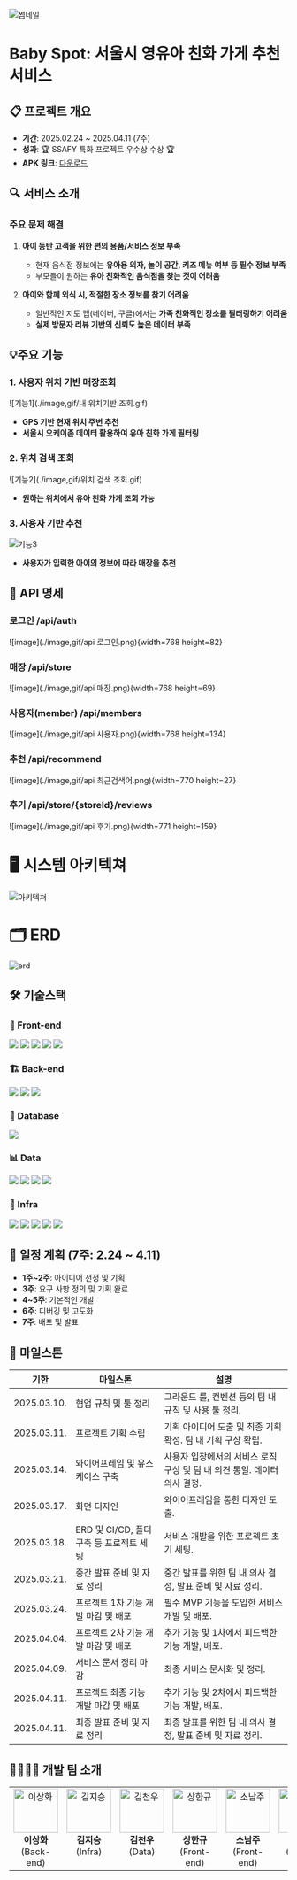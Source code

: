 ![썸네일](./image,gif/썸네일.png)

# Baby Spot: 서울시 영유아 친화 가게 추천 서비스

## 📋 프로젝트 개요
- **기간**: 2025.02.24 ~ 2025.04.11 (7주)
- **성과**: 🏆 SSAFY 특화 프로젝트 우수상 수상 🏆
- **APK 링크**: [다운로드](https://drive.google.com/file/d/12V7LpCPfnN6cWbKcag5mk01ABoLvn7PO/view?usp=drive_link)


## 🔍 서비스 소개
### 주요 문제 해결
1. **아이 동반 고객을 위한 편의 용품/서비스 정보 부족**
   - 현재 음식점 정보에는 **유아용 의자, 놀이 공간, 키즈 메뉴 여부 등 필수 정보 부족**
   - 부모들이 원하는 **유아 친화적인 음식점을 찾는 것이 어려움**

2. **아이와 함께 외식 시, 적절한 장소 정보를 찾기 어려움**
   - 일반적인 지도 앱(네이버, 구글)에서는 **가족 친화적인 장소를 필터링하기 어려움**
   - **실제 방문자 리뷰 기반의 신뢰도 높은 데이터 부족**

## 💡주요 기능

### **1. 사용자 위치 기반 매장조회**
![기능1](./image,gif/내 위치기반 조회.gif)
- **GPS 기반 현재 위치 주변 추천**
- **서울시 오케이존 데이터 활용하여 유아 친화 가게 필터링**

### **2. 위치 검색 조회**
![기능2](./image,gif/위치 검색 조회.gif)
- **원하는 위치에서 유아 친화 가게 조회 가능**

### **3. 사용자 기반 추천**
![기능3](./image,gif/추천기능.gif)
- **사용자가 입력한 아이의 정보에 따라 매장을 추천**


## 🔗 API 명세

### 로그인 /api/auth
![image](./image,gif/api 로그인.png){width=768 height=82}

### 매장 /api/store
![image](./image,gif/api 매장.png){width=768 height=69}

### 사용자(member) /api/members
![image](./image,gif/api 사용자.png){width=768 height=134}

### 추천 /api/recommend
![image](./image,gif/api 최근검색어.png){width=770 height=27}

### 후기 /api/store/{storeId}/reviews
![image](./image,gif/api 후기.png){width=771 height=159}

# 🖥️ 시스템 아키텍쳐
![아키텍쳐](./image,gif/시스템아키텍쳐.png)

# 🗂️ ERD

![erd](./image,gif/erd.png)

## 🛠️ 기술스택

### 🎨 Front-end  
<img src="https://img.shields.io/badge/React_Native-20232A?style=for-the-badge&logo=react&logoColor=61DAFB">
<img src="https://img.shields.io/badge/TypeScript-007ACC?style=for-the-badge&logo=typescript&logoColor=white">
<img src="https://img.shields.io/badge/styled--components-DB7093?style=for-the-badge&logo=styled-components&logoColor=white">
<img src="https://img.shields.io/badge/axios-671ddf?&style=for-the-badge&logo=axios&logoColor=white">
<img src="https://img.shields.io/badge/zustand-orange?style=for-the-badge&logo=zustand&logoColor=white">

### 🏗 Back-end  
<img src="https://img.shields.io/badge/Spring Boot-6DB33F?style=for-the-badge&logo=Spring Boot&logoColor=white">
<img src="https://img.shields.io/badge/Spring Security-6DB33F?style=for-the-badge&logo=Spring Security&logoColor=white">
<img src="https://img.shields.io/badge/Spring Data JPA-6DB33F?style=for-the-badge&logoColor=white"/>

### 💾 Database
<img src="https://img.shields.io/badge/PostgreSQL-316192?style=for-the-badge&logo=postgresql&logoColor=white">

### 📊 Data
<img src="https://img.shields.io/badge/Selenium-43B02A?style=for-the-badge&logo=Selenium&logoColor=white">
<img src="https://img.shields.io/badge/Apache_Spark-FFFFFF?style=for-the-badge&logo=apachespark&logoColor=#E35A16">
<img src="https://img.shields.io/badge/Apache%20Hadoop-66CCFF?style=for-the-badge&logo=apachehadoop&logoColor=black">
<img src="https://img.shields.io/badge/Ollama-000000?style=for-the-badge&logo=ollama&logoColor=Black">

### 📡 Infra  
<img src="https://img.shields.io/badge/AWS EC2-FF9900?style=for-the-badge&logo=amazon-aws&logoColor=white">
<img src="https://img.shields.io/badge/Amazon S3-FF9900?style=for-the-badge&logo=amazons3&logoColor=white">
<img src="https://img.shields.io/badge/Jenkins-49728B?style=for-the-badge&logo=jenkins&logoColor=white">
<img src="https://img.shields.io/badge/Docker-2496ED?style=for-the-badge&logo=Docker&logoColor=white">
<img src="https://img.shields.io/badge/Nginx-%23009639.svg?style=for-the-badge&logo=Nginx&logoColor=white">


## 📅 일정 계획 (7주: 2.24 ~ 4.11)

- **1주~2주**: 아이디어 선정 및 기획
- **3주**: 요구 사항 정의 및 기획 완료
- **4~5주**: 기본적인 개발
- **6주**: 디버깅 및 고도화
- **7주**: 배포 및 발표


## 🥌 마일스톤

| 기한 | 마일스톤 | 설명 |
| --- | --- | --- |
| 2025.03.10. | 협업 규칙 및 툴 정리 | 그라운드 룰, 컨벤션 등의 팀 내 규칙 및 사용 툴 정리. |
| 2025.03.11. | 프로젝트 기획 수립 | 기획 아이디어 도출 및 최종 기획 확정. 팀 내 기획 구상 확립. |
| 2025.03.14. | 와이어프레임 및 유스케이스 구축 | 사용자 입장에서의 서비스 로직 구상 및 팀 내 의견 통일. 데이터 의사 결정. |
| 2025.03.17. | 화면 디자인 | 와이어프레임을 통한 디자인 도출. |
| 2025.03.18. | ERD 및 CI/CD, 폴더 구축 등 프로젝트 세팅 | 서비스 개발을 위한 프로젝트 초기 세팅. |
| 2025.03.21. | 중간 발표 준비 및 자료 정리 | 중간 발표를 위한 팀 내 의사 결정, 발표 준비 및 자료 정리. |
| 2025.03.24. | 프로젝트 1차 기능 개발 마감 및 배포 | 필수 MVP 기능을 도입한 서비스 개발 및 배포. |
| 2025.04.04. | 프로젝트 2차 기능 개발 마감 및 배포 | 추가 기능 및 1차에서 피드백한 기능 개발, 배포. |
| 2025.04.09. | 서비스 문서 정리 마감 | 최종 서비스 문서화 및 정리. |
| 2025.04.11. | 프로젝트 최종 기능 개발 마감 및 배포 | 추가 기능 및 2차에서 피드백한 기능 개발, 배포. |
| 2025.04.11. | 최종 발표 준비 및 자료 정리 | 최종 발표를 위한 팀 내 의사 결정, 발표 준비 및 자료 정리. |

## 👨‍👩‍👧‍👦 개발 팀 소개

<table>
  <tr align="center" valign="top">
    <td>
      <img src="./image,gif/이상화.png" width="80" height="80" alt="이상화"/><br/>
      <b>이상화</b><br/>
      (Back-end)
    </td>
    <td>
      <img src="./image,gif/김지승.png" width="80" height="80" alt="김지승"/><br/>
      <b>김지승</b><br/>
      (Infra)
    </td>
    <td>
      <img src="./image,gif/김천우.png" width="80" height="80" alt="김천우"/><br/>
      <b>김천우</b><br/>
      (Data)
    </td>
    <td>
      <img src="./image,gif/상한규.png" width="80" height="80" alt="상한규"/><br/>
      <b>상한규</b><br/>
      (Front-end)
    </td>
    <td>
      <img src="./image,gif/소남주.png" width="80" height="80" alt="소남주"/><br/>
      <b>소남주</b><br/>
      (Front-end)
    </td>
    <td>
      <img src="./image,gif/한병현.png" width="80" height="80" alt="한병현"/><br/>
      <b>한병현</b><br/>
      (Front-end)
    </td>
  </tr>
</table>

